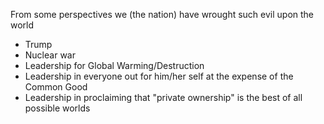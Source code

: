 From some perspectives we (the nation) have wrought such evil upon the world
- Trump
- Nuclear war
- Leadership for Global Warming/Destruction
- Leadership in everyone out for him/her self at the expense of the Common Good
- Leadership in proclaiming that "private ownership" is the best of all possible worlds